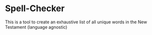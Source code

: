 # Spell-Checker
This is a tool to create an exhaustive list of all unique words in the New Testament (language agnostic)
